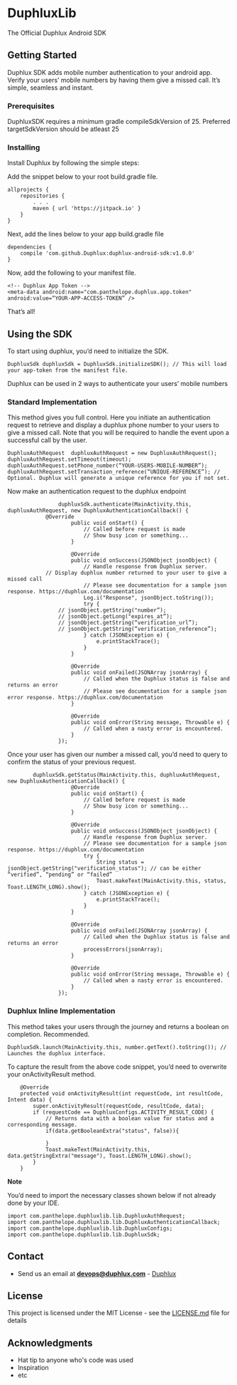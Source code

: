 # DuphluxLib
The Official Duphlux Android SDK

## Getting Started

Duphlux SDK adds mobile number authentication to your android app. Verify your users’ mobile numbers by having them give a missed call. It’s simple, seamless and instant.

### Prerequisites

DuphluxSDK requires a minimum gradle compileSdkVersion of 25.
Preferred targetSdkVersion should be atleast 25


### Installing

Install Duphlux by following the simple steps:


Add the snippet below to your root build.gradle file.

```
allprojects {
    repositories {
       	. . .
        maven { url 'https://jitpack.io' }
    }
}
```

Next, add the lines below to your app build.gradle file

```
dependencies {
    compile 'com.github.Duphlux:duphlux-android-sdk:v1.0.0'
}
```

Now, add the following to your manifest file.

```
<!-- Duphlux App Token -->
<meta-data android:name="com.panthelope.duphlux.app.token" android:value=“YOUR-APP-ACCESS-TOKEN” />
```

That’s all!


## Using the SDK

To start using duphlux, you’d need to initialize the SDK.

```
DuphluxSdk duphluxSdk = DuphluxSdk.initializeSDK(); // This will load your app-token from the manifest file.
```

Duphlux can be used in 2 ways to authenticate your users’ mobile numbers

### Standard Implementation

This method gives you full control. Here you initiate an authentication request to retrieve and display a duphlux phone number to your users to give a missed call.
Note that you will be required to handle the event upon a successful call by the user.


```
DuphluxAuthRequest  duphluxAuthRequest = new DuphluxAuthRequest();
duphluxAuthRequest.setTimeout(timeout);
duphluxAuthRequest.setPhone_number(“YOUR-USERS-MOBILE-NUMBER”);
duphluxAuthRequest.setTransaction_reference(“UNIQUE-REFERENCE”); // Optional. Duphlux will generate a unique reference for you if not set.

```

Now make an authentication request to the duphlux endpoint

```
                duphluxSdk.authenticate(MainActivity.this, duphluxAuthRequest, new DuphluxAuthenticationCallback() {
   		    @Override
                    public void onStart() {
                        // Called before request is made
                        // Show busy icon or something...
                    }

                    @Override
                    public void onSuccess(JSONObject jsonObject) {
                        // Handle response from Duphlux server.
			// Display duphlux number returned to your user to give a missed call
                        // Please see documentation for a sample json response. https://duphlux.com/documentation
                        Log.i("Response", jsonObject.toString());
                        try {
			    // jsonObject.getString("number”);
			    // jsonObject.getLong("expires_at”);
			    // jsonObject.getString(“verification_url”);
			    // jsonObject.getString(“verification_reference”);
                        } catch (JSONException e) {
                            e.printStackTrace();
                        }
                    }

                    @Override
                    public void onFailed(JSONArray jsonArray) {
                        // Called when the Duphlux status is false and returns an error
                        // Please see documentation for a sample json error response. https://duphlux.com/documentation
                    }

                    @Override
                    public void onError(String message, Throwable e) {
                        // Called when a nasty error is encountered.
                    }
                });
```



Once your user has given our number a missed call, you’d need to query to confirm the status of your previous request.

```
		duphluxSdk.getStatus(MainActivity.this, duphluxAuthRequest, new DuphluxAuthenticationCallback() {
                    @Override
                    public void onStart() {
                        // Called before request is made
                        // Show busy icon or something...
                    }

                    @Override
                    public void onSuccess(JSONObject jsonObject) {
                        // Handle response from Duphlux server.
                        // Please see documentation for a sample json response. https://duphlux.com/documentation
                        try {
                            String status = jsonObject.getString("verification_status"); // can be either “verified”, “pending” or “failed”
                            Toast.makeText(MainActivity.this, status, Toast.LENGTH_LONG).show();
                        } catch (JSONException e) {
                            e.printStackTrace();
                        }
                    }

                    @Override
                    public void onFailed(JSONArray jsonArray) {
                        // Called when the Duphlux status is false and returns an error
                        processErrors(jsonArray);
                    }

                    @Override
                    public void onError(String message, Throwable e) {
                        // Called when a nasty error is encountered.
                    }
                });

```


### Duphlux Inline Implementation

This method takes your users through the journey and returns a boolean on completion. Recommended.

```
DuphluxSdk.launch(MainActivity.this, number.getText().toString()); // Launches the duphlux interface.

```

To capture the result from the above code snippet, you’d need to overwrite your onActivityResult method.

```
    @Override
    protected void onActivityResult(int requestCode, int resultCode, Intent data) {
        super.onActivityResult(requestCode, resultCode, data);
        if (requestCode == DuphluxConfigs.ACTIVITY_RESULT_CODE) {
            // Returns data with a boolean value for status and a corresponding message.
            if(data.getBooleanExtra("status", false)){

            }
            Toast.makeText(MainActivity.this, data.getStringExtra("message"), Toast.LENGTH_LONG).show();
        }
    }

```

**Note**

You’d need to import the necessary classes shown below if not already done by your IDE.

```
import com.panthelope.duphluxlib.lib.DuphluxAuthRequest;
import com.panthelope.duphluxlib.lib.DuphluxAuthenticationCallback;
import com.panthelope.duphluxlib.lib.DuphluxConfigs;
import com.panthelope.duphluxlib.lib.DuphluxSdk;

```
## Contact

* Send us an email at **devops@duphlux.com** - [Duphlux](https://duphlux.com) 

## License

This project is licensed under the MIT License - see the [LICENSE.md](LICENSE.md) file for details

## Acknowledgments

* Hat tip to anyone who's code was used
* Inspiration
* etc

